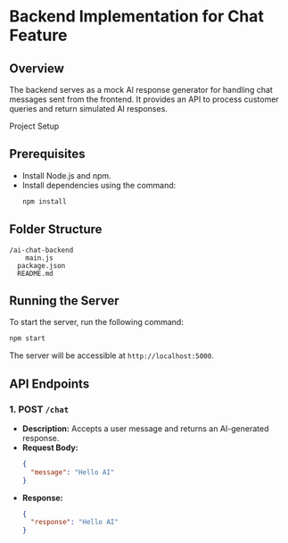 # Backend Implementation for Chat Feature

## Overview

The backend serves as a mock AI response generator for handling chat messages sent from the frontend. It provides an API to process customer queries and return simulated AI responses.

Project Setup

## Prerequisites

- Install Node.js and npm.
- Install dependencies using the command:
  ```bash
  npm install
  ```

## Folder Structure

```
/ai-chat-backend
    main.js
  package.json
  README.md
```

## Running the Server

To start the server, run the following command:

```bash
npm start
```

The server will be accessible at `http://localhost:5000`.

## API Endpoints

### 1. POST `/chat`

- **Description:** Accepts a user message and returns an AI-generated response.
- **Request Body:**
  ```json
  {
    "message": "Hello AI"
  }
  ```
- **Response:**
  ```json
  {
    "response": "Hello AI"
  }
  ```
